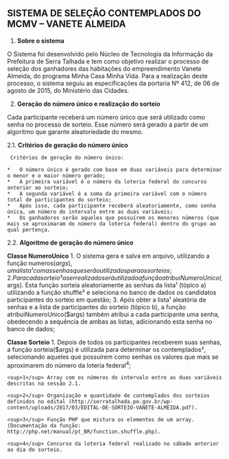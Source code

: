 ## SISTEMA DE SELEÇÃO CONTEMPLADOS DO MCMV – VANETE ALMEIDA

1. **Sobre o sistema**

  O Sistema foi desenvolvido pelo Núcleo de Tecnologia da Informação da Prefeitura de Serra Talhada e tem como objetivo realizar o processo de seleção dos ganhadores das habitações do empreendimento Vanete Almeida, do programa Minha Casa Minha Vida. Para a realização deste processo, o sistema seguiu as especificações da portaria Nº 412, de 06 de agosto de 2015, do Ministério das Cidades.

2. **Geração do número único e realização do sorteio**

  Cada participante receberá um número único que será utilizado como senha no processo de sorteio. Esse número será gerado a partir de um algoritmo que garante aleatoriedade do mesmo.

  2.1.	**Critérios de geração do número único**
  
     Critérios de geração do número único:
  
    *	O número único é gerado com base em duas variáveis para determinar o menor e o maior número gerado;
    *	A primeira variável é o número da loteria federal do concurso anterior ao sorteio;
    *	A segunda variável é a soma da primeira variável com o número total de participantes do sorteio;
    *	Após isso, cada participante receberá aleatoriamente, como senha única, um número do intervalo entre as duas variáveis;
    *	Os ganhadores serão aqueles que possuírem os menores números (que mais se aproximaram do número da loteria federal) dentro do grupo ao qual pertença.  
  
  
   2.2. **Algoritmo de geração do número único**
  
   **Classe NumeroUnico**
      1.	O sistema gera e salva em arquivo, utilizando a função numeros($args), uma lista¹ com as senhas que serão utilizadas para os sorteios;
      2.	Para cada sorteio² a ser realizado será utilizado a função atribuiNumeroUnico($args). Esta função sorteia aleatoriamente as senhas da lista¹ (tópico a) utilizando a função shuffle³ e seleciona no banco de dados os candidatos participantes do sorteio em questão;
      3.	Após obter a lista¹ aleatória de senhas e a lista de participantes do sorteio (tópico b), a função atribuiNumeroUnico($args) também atribui a cada participante uma senha, obedecendo a sequência de ambas as listas, adicionando esta senha no banco de dados;

   **Classe Sorteio**
      1.	Depois de todos os participantes receberem suas senhas, a função sorteia($args) é utilizada para determinar os contemplados², selecionando aqueles que possuírem como senhas os valores que mais se aproximarem do número da loteria federal<sup>4</sup>;
      
      
    <sup>1</sup> Array com os números do intervalo entre as duas variáveis descritas na sessão 2.1.
    
    <sup>2</sup> Organização e quantidade de contemplados dos sorteios definidos no edital (http://serratalhada.pe.gov.br/wp-content/uploads/2017/03/EDITAL-DE-SORTEIO-VANETE-ALMEIDA.pdf). 
    
    <sup>3</sup> Função PHP que mistura os elementos de um array. (Documentação da função: http://php.net/manual/pt_BR/function.shuffle.php).
    
    <sup>4</sup> Concurso da loteria federal realizado no sábado anterior ao dia do sorteio.
